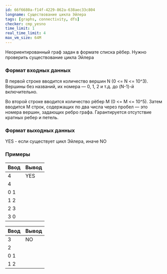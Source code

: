```yaml
---
id: 66f6680a-f14f-4229-862a-638aec33c804
longname: Существование цикла Эйлера
tags: [graphs, connectivity, dfs]
checker: cmp_yesno
time_limit: 1
real_time_limit: 4
max_vm_size: 64M
---
```


Неориентированный граф задан в формате списка рёбер. Нужно проверить существование цикла Эйлера

### Формат входных данных

В первой строке вводится количество вершин N (0 <= N <= 10^3). Вершины без названий, их номера — 0, 1, 2 и т.д. до (N-1)-й включительно.

Во второй строке вводится количество рёбер M (0 <= M <= 10^5). Затем вводится M строк, содержащих по два числа через пробел — это номера вершин, задающих ребро графа. Гарантируется отсутствие кратных ребер и петель.

### Формат выходных данных

YES - если существует цикл Эйлера, иначе NO

### Примеры

| Ввод | Вывод |
|------|-------|
| 4    | YES   |
| 4    |       |
| 0 1  |       |
| 1 2  |       |
| 2 3  |       |
| 3 0  |       |


| Ввод | Вывод |
|------|-------|
| 3    | NO    |
| 2    |       |
| 0 1  |       |
| 1 2  |       |
